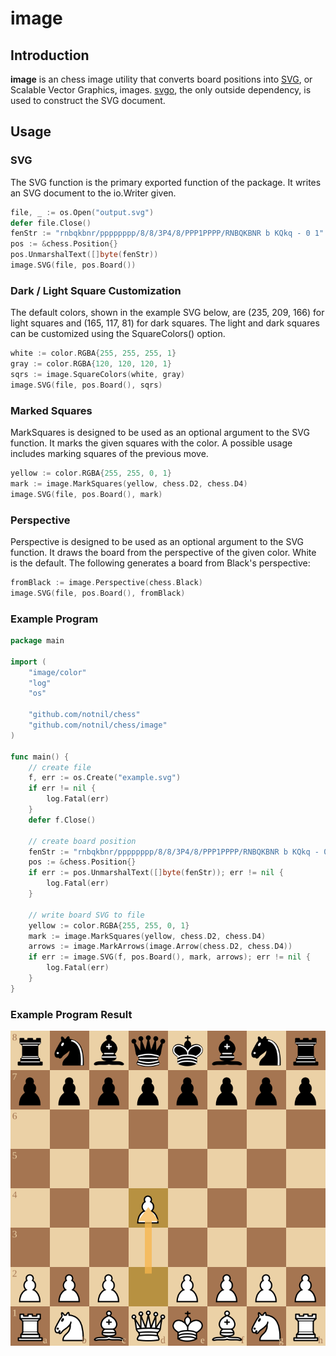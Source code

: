 # image

## Introduction

**image** is an chess image utility that converts board positions into [SVG](https://en.wikipedia.org/wiki/Scalable_Vector_Graphics), or Scalable Vector Graphics, images.  [svgo](https://github.com/ajstarks/svgo), the only outside dependency, is used to construct the SVG document.

## Usage

### SVG 

The SVG function is the primary exported function of the package.  It writes an SVG document to the io.Writer given.  

```go
file, _ := os.Open("output.svg")
defer file.Close()
fenStr := "rnbqkbnr/pppppppp/8/8/3P4/8/PPP1PPPP/RNBQKBNR b KQkq - 0 1"
pos := &chess.Position{}
pos.UnmarshalText([]byte(fenStr))
image.SVG(file, pos.Board())
```

### Dark / Light Square Customization

The default colors, shown in the example SVG below, are (235, 209, 166) for light squares and (165, 117, 81) for dark squares.  The light and dark squares can be customized using the SquareColors() option. 

```go
white := color.RGBA{255, 255, 255, 1}
gray := color.RGBA{120, 120, 120, 1}
sqrs := image.SquareColors(white, gray)
image.SVG(file, pos.Board(), sqrs)
```

### Marked Squares

MarkSquares is designed to be used as an optional argument to the SVG function.  It marks the given squares with the color.  A possible usage includes marking squares of the previous move.

```go
yellow := color.RGBA{255, 255, 0, 1}
mark := image.MarkSquares(yellow, chess.D2, chess.D4)
image.SVG(file, pos.Board(), mark)
```

### Perspective

Perspective is designed to be used as an optional argument
to the SVG function.  It draws the board from the perspective
of the given color.  White is the default.  The following 
generates a board from Black's perspective:

```go
fromBlack := image.Perspective(chess.Black)
image.SVG(file, pos.Board(), fromBlack)
```

### Example Program

```go
package main

import (
	"image/color"
	"log"
	"os"

	"github.com/notnil/chess"
	"github.com/notnil/chess/image"
)

func main() {
    // create file
    f, err := os.Create("example.svg")
    if err != nil {
        log.Fatal(err)
    }
    defer f.Close()

    // create board position
    fenStr := "rnbqkbnr/pppppppp/8/8/3P4/8/PPP1PPPP/RNBQKBNR b KQkq - 0 1"
    pos := &chess.Position{}
    if err := pos.UnmarshalText([]byte(fenStr)); err != nil {
        log.Fatal(err)
    }

    // write board SVG to file
    yellow := color.RGBA{255, 255, 0, 1}
    mark := image.MarkSquares(yellow, chess.D2, chess.D4)
    arrows := image.MarkArrows(image.Arrow(chess.D2, chess.D4))
    if err := image.SVG(f, pos.Board(), mark, arrows); err != nil {
        log.Fatal(err)
    }
}
```

### Example Program Result

![rnbqkbnr/pppppppp/8/8/3P4/8/PPP1PPPP/RNBQKBNR b KQkq - 0 1](examples/example.svg)
 
